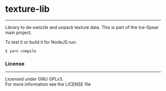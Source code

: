 #  texture-lib
___
Library to de-swizzle and unpack texture data.
This is part of the Ice-Spear main project.

To test it or build it for NodeJS run:
```sh
$ yarn compile
```

### License
___
Licensed under GNU GPLv3.  
For more information see the LICENSE file
